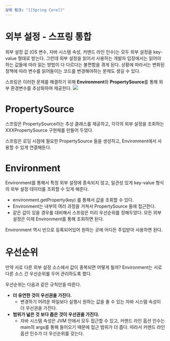 ```yaml
---
상위 링크: "[[Spring Core]]"
---
```

# 외부 설정 - 스프링 통합
외부 설정 값 (OS 변수, 자바 시스템 속성, 커맨드 라인 인수)는 모두 외부 설정을 key-value 형태로 받는다. 그런데 외부 설정을 읽어서 사용하는 개발자 입장에서는 읽어야 하는 값들에 따라 읽는 방법이 다 다르다는 불편함을 겪게 된다. 상황에 따라서는 변화된 정책에 따라 변수를 읽어들이는 코드를 변경해야하는 문제도 생길 수 있다.

스프링은 이러한 문제를 해결하기 위해 **Environment**와 **PropertySource**를 통해 외부 환경변수를 추상화하여 제공한다.
![](https://i.imgur.com/Nif0h4Q.png)

# PropertySource
스프링은 PropertySource라는 추상 클래스를 제공하고, 각각의 외부 설정을 조회하는 XXXPropertySource 구현체를 만들어 두었다.

스프링은 로딩 시점에 필요한 PropertySource 들을 생성하고, Environment에서 사용할 수 있게 연결해둔다.

# Environment
Environment를 통해서 특정 외부 설정에 종속되지 않고, 일관성 있게 key-value 형식의 외부 설정 데이터를 조회할 수 있게 해준다.
* environment.getProperty(key) 를 통해서 값을 조회할 수 있다.
* Environment는 내부의 여러 과정을 거쳐서 PropertySource 들에 접근한다.
* 같은 값이 있을 경우를 대비해서 스프링은 미리 우선순위를 정해두었다.
모든 외부 설정은 이제 Environment를 통해 조회하면 된다.

Environment 역시 빈으로 등록되어있어 원하는 곳에 어디든 주입받아 사용하면 된다.


# 우선순위
만약 서로 다른 외부 설정 소스에서 값이 중복되면 어떻게 될까? Environment는 서로 다른 소스 간 우선순위를 두어 관리하도록 했다.

우선순위는 다음과 같은 규칙만을 따른다.
* **더 유연한 것이 우선권을 가진다.** 
	* 변경하기 어려운 파일보다 실행시 원하는 값을 줄 수 있는 자바 시스템 속성이 더 우선권을 가진다.
* **범위가 넓은 것 보다 좁은 것이 우선권을 가진다.** 
	* 자바 시스템 속성은 JVM 안에서 모두 접근할 수 있고, 커맨드 라인 옵션 인수는 main의 args를 통해 들어오기 때문에 접근 범위가 더 좁다. 따라서 커맨드 라인 옵션 인수가 더 우선순위를 갖는다.